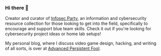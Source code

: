 ### Hi there 👋

<!--
**cybersecjester/cybersecjester** is a ✨ _special_ ✨ repository because its `README.md` (this file) appears on your GitHub profile.

Here are some ideas to get you started:

- 🔭 I’m currently working on ...
- 🌱 I’m currently learning ...
- 👯 I’m looking to collaborate on ...
- 🤔 I’m looking for help with ...
- 💬 Ask me about ...
- 📫 How to reach me: ...
- 😄 Pronouns: ...
- ⚡ Fun fact: ...
-->


Creator and curator of [Infosec Party](https://infosec.party), an information and cybersecurity resource collection for those looking to get into the field, specifically to encourage and support blue team skills. Check it out if you're looking for cybersecurity project ideas or home lab setups!

My personal blog, where I discuss video game design, hacking, and writing of all sorts, is over at [Advanced Persistent Fool](https://advancedpersistentfool.com/).
